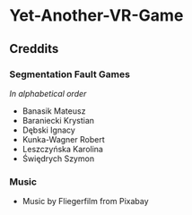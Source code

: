 ﻿# Yet-Another-VR-Game

## Creddits
### Segmentation Fault Games
_In alphabetical order_

* Banasik Mateusz
* Baraniecki Krystian
* Dębski Ignacy
* Kunka-Wagner Robert
* Leszczyńska Karolina
* Świędrych Szymon

### Music
* Music by Fliegerfilm from Pixabay
